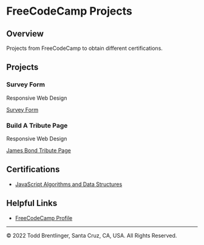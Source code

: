 # FreeCodeCamp Projects

## Overview

Projects from FreeCodeCamp to obtain different certifications.

## Projects

### Survey Form

Responsive Web Design

[Survey Form](https://toddbrentlinger.github.io/free-code-camp-projects/survey-form/)

### Build A Tribute Page

Responsive Web Design

[James Bond Tribute Page](https://toddbrentlinger.github.io/free-code-camp-projects/tribute-page/)

## Certifications

* [JavaScript Algorithms and Data Structures](https://www.freecodecamp.org/certification/toddbrentlinger/javascript-algorithms-and-data-structures)

## Helpful Links

* [FreeCodeCamp Profile](https://www.freecodecamp.org/toddbrentlinger)


- - -
© 2022 Todd Brentlinger, Santa Cruz, CA, USA. All Rights Reserved.